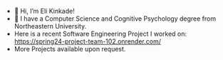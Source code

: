 - 👋 Hi, I’m Eli Kinkade!
- 🌱 I have a Computer Science and Cognitive Psychology degree from Northeastern University.
- Here is a recent Software Engineering Project I worked on: https://spring24-project-team-102.onrender.com/
- More Projects available upon request.

<!---
ekinkade21/ekinkade21 is a ✨ special ✨ repository because its `README.md` (this file) appears on your GitHub profile.
You can click the Preview link to take a look at your changes.
--->
